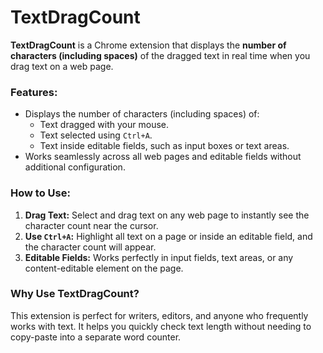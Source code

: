 # TextDragCount

**TextDragCount** is a Chrome extension that displays the **number of characters (including spaces)** of the dragged text in real time when you drag text on a web page.

### Features:
- Displays the number of characters (including spaces) of:
  - Text dragged with your mouse.
  - Text selected using `Ctrl+A`.
  - Text inside editable fields, such as input boxes or text areas.
- Works seamlessly across all web pages and editable fields without additional configuration.

### How to Use:
1. **Drag Text:** Select and drag text on any web page to instantly see the character count near the cursor.
2. **Use `Ctrl+A`:** Highlight all text on a page or inside an editable field, and the character count will appear.
3. **Editable Fields:** Works perfectly in input fields, text areas, or any content-editable element on the page.

### Why Use TextDragCount?
This extension is perfect for writers, editors, and anyone who frequently works with text. It helps you quickly check text length without needing to copy-paste into a separate word counter.
